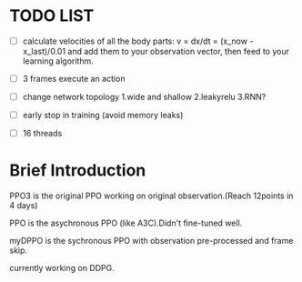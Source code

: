 # TODO LIST

- [ ] calculate velocities of all the body parts: v = dx/dt = (x_now - x_last)/0.01 and add them to your observation vector, then feed to your learning algorithm.
- [ ] 3 frames execute an action
- [ ] change network topology 1.wide and shallow 2.leakyrelu 3.RNN?
- [ ] early stop in training (avoid memory leaks)
- [ ] 16 threads



# Brief Introduction

PPO3 is the original PPO working on original observation.(Reach 12points in 4 days)

PPO is the asychronous PPO (like A3C).Didn't fine-tuned well.

myDPPO is the sychronous PPO with observation pre-processed and frame skip.

currently working on DDPG.

